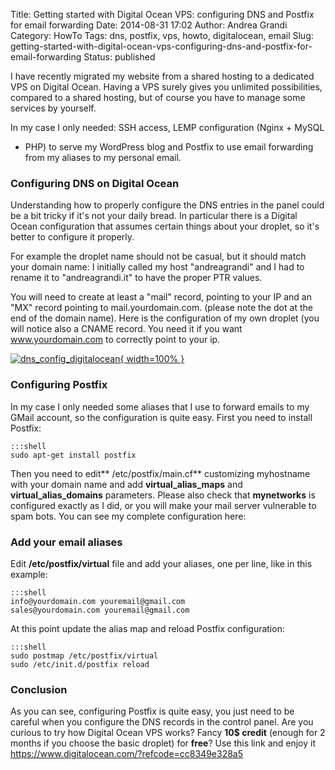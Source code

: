 Title: Getting started with Digital Ocean VPS: configuring DNS and Postfix for email forwarding
Date: 2014-08-31 17:02
Author: Andrea Grandi
Category: HowTo
Tags: dns, postfix, vps, howto, digitalocean, email
Slug: getting-started-with-digital-ocean-vps-configuring-dns-and-postfix-for-email-forwarding
Status: published

I have recently migrated my website from a shared hosting to a dedicated
VPS on Digital Ocean. Having a VPS surely gives you unlimited
possibilities, compared to a shared hosting, but of course you have to
manage some services by yourself.

In my case I only needed: SSH access, LEMP configuration (Nginx + MySQL
+ PHP) to serve my WordPress blog and Postfix to use email forwarding
from my aliases to my personal email.

### Configuring DNS on Digital Ocean

Understanding how to properly configure the DNS entries in the panel
could be a bit tricky if it's not your daily bread. In particular there
is a Digital Ocean configuration that assumes certain things about your
droplet, so it's better to configure it properly.

For example the droplet name should not be casual, but it should match
your domain name: I initially called my host "andreagrandi" and I had to
rename it to "andreagrandi.it" to have the proper PTR values.

You will need to create at least a "mail" record, pointing to your IP
and an "MX" record pointing to mail.yourdomain.com. (please note the dot
at the end of the domain name). Here is the configuration of my own
droplet (you will notice also a CNAME record. You need it if you want
www.yourdomain.com to correctly point to your ip.

[![dns\_config\_digitalocean]({static}/images/2014/08/dns_config_digitalocean.jpg){ width=100% }]({static}/images/2014/08/dns_config_digitalocean.jpg)

### Configuring Postfix

In my case I only needed some aliases that I use to forward emails to my
GMail account, so the configuration is quite easy. First you need to
install Postfix:

    :::shell
    sudo apt-get install postfix

Then you need to edit** /etc/postfix/main.cf** customizing myhostname
with your domain name and add **virtual\_alias\_maps** and
**virtual\_alias\_domains** parameters. Please also check that
**mynetworks** is configured exactly as I did, or you will make your
mail server vulnerable to spam bots. You can see my complete
configuration here:

<p>
<script src="https://gist.github.com/andreagrandi/fe6246dac228250ee2c0.js"></script>
</p>

### Add your email aliases

Edit **/etc/postfix/virtual** file and add your aliases, one per line,
like in this example:

    :::shell
    info@yourdomain.com youremail@gmail.com
    sales@yourdomain.com youremail@gmail.com

At this point update the alias map and reload Postfix configuration:

    :::shell
    sudo postmap /etc/postfix/virtual
    sudo /etc/init.d/postfix reload

### Conclusion

As you can see, configuring Postfix is quite easy, you just need to be
careful when you configure the DNS records in the control panel. Are you
curious to try how Digital Ocean VPS works? Fancy **10\$ credit**
(enough for 2 months if you choose the basic droplet) for **free**? Use
this link and enjoy it
<https://www.digitalocean.com/?refcode=cc8349e328a5>
